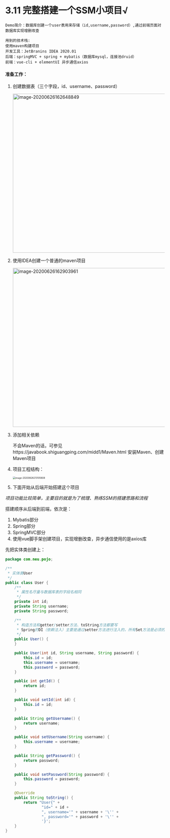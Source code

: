 # 3.11 完整搭建一个SSM小项目√

```
Demo简介：数据库创建一个user表用来存储（id,username,password）,通过前端页面对数据库实现增删改查

用到的技术栈:
使用maven构建项目
开发工具：JetBranins IDEA 2020.01
后端：springMVC + spring + mybatis（数据库mysql，连接池druid）
前端：vue-cli + elementUI 异步通信axios
```



#### 准备工作：

1. 创建数据表（三个字段，id、username、password）

   <img src="https://images.shiguangping.com/imgs/20200626162648.png" alt="image-20200626162648849" width="500px" />

2. 使用IDEA创建一个普通的maven项目

   <img src="https://images.shiguangping.com/imgs/20200626162903.png" alt="image-20200626162903961" width="500px" />

3. 添加相关依赖

   不会Maven的话，可参见https://javabook.shiguangping.com/midd1/Maven.html 安装Maven、创建Maven项目

4. 项目工程结构：

   <img src="https://images.shiguangping.com/imgs/20200626213105.png" alt="image-20200626213105808" style="zoom:50%;" />

5. 下面开始从后端开始搭建这个项目



*项目功能比较简单，主要目的就是为了梳理、熟练SSM的搭建思路和流程*



搭建顺序从后端到前端，依次是：

1. Mybatis部分
2. Spring部分
3. SpringMVC部分
4. 使用vue脚手架创建项目，实现增删改查，异步通信使用的是axios库



先把实体类创建上：

```java
package com.neu.pojo;

/**
 * 实体类User
 */
public class User {
    /**
     * 属性名尽量与数据库表的字段名相同
     */
    private int id;
    private String username;
    private String password;

    /**
     * 构造方法和getter/setter方法、toString方法都要写
     * Spring的DI（依赖注入）主要是通过setter方法进行注入的，所有Set方法是必须的
     */
    public User() {
    }

    public User(int id, String username, String password) {
        this.id = id;
        this.username = username;
        this.password = password;
    }

    public int getId() {
        return id;
    }

    public void setId(int id) {
        this.id = id;
    }

    public String getUsername() {
        return username;
    }

    public void setUsername(String username) {
        this.username = username;
    }

    public String getPassword() {
        return password;
    }

    public void setPassword(String password) {
        this.password = password;
    }

    @Override
    public String toString() {
        return "User{" +
                "id=" + id +
                ", username='" + username + '\'' +
                ", password='" + password + '\'' +
                '}';
    }
}
```

